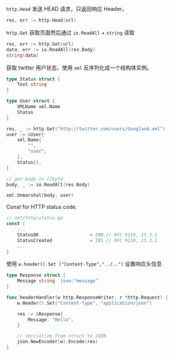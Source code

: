`http.Head` 发送 HEAD 请求，只返回响应 Header。

```go
res, err := http.Head(url)
```

`http.Get` 获取页面然后通过 `io.ReadAll` + `string` 读取

```go
res, err := http.Get(url)
data, err := io.ReadAll(res.Body)
string(data)
```

获取 twitter 用户状态，使用 `xml` 反序列化成一个结构体实例。

```go
type Status struct {
	Text string
}

type User struct {
	XMLName xml.Name
	Status
}

res, _ := http.Get("http://twitter.com/users/Googland.xml")
user := &User{
	xml.Name{
		"",
		"user",
	},
	Status{},
}

// get body in []byte
body, _ := io.ReadAll(res.Body)

xml.Unmarshal(body, user)
```

Const for HTTP status code.

```go
// net/http/status.go
const (
	...
	StatusOK                   = 200 // RFC 9110, 15.3.1
	StatusCreated              = 201 // RFC 9110, 15.3.2
    ...
}
```

使用 `w.header().Set ("Content-Type","../..")` 设置响应头信息

```go
type Response struct {
	Message string `json:"message"`
}

func headerHandler(w http.ResponseWriter, r *http.Request) {
	w.Header().Set("Content-Type", "application/json")

	res := &Response{
		Message: "Hello",
	}

	// sercialize from struct to JSON
	json.NewEncoder(w).Encode(res)
}
```


